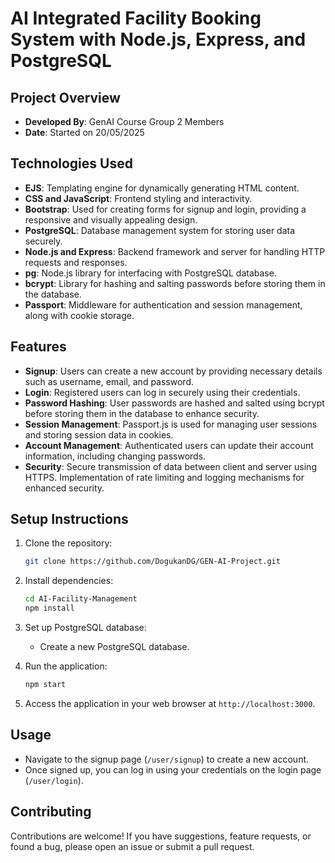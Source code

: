 # AI Integrated Facility Booking System with Node.js, Express, and PostgreSQL

## Project Overview

- **Developed By**: GenAI Course Group 2 Members
- **Date**: Started on 20/05/2025

## Technologies Used

- **EJS**: Templating engine for dynamically generating HTML content.
- **CSS and JavaScript**: Frontend styling and interactivity.
- **Bootstrap**: Used for creating forms for signup and login, providing a responsive and visually appealing design.
- **PostgreSQL**: Database management system for storing user data securely.
- **Node.js and Express**: Backend framework and server for handling HTTP requests and responses.
- **pg**: Node.js library for interfacing with PostgreSQL database.
- **bcrypt**: Library for hashing and salting passwords before storing them in the database.
- **Passport**: Middleware for authentication and session management, along with cookie storage.

## Features

- **Signup**: Users can create a new account by providing necessary details such as username, email, and password.
- **Login**: Registered users can log in securely using their credentials.
- **Password Hashing**: User passwords are hashed and salted using bcrypt before storing them in the database to enhance security.
- **Session Management**: Passport.js is used for managing user sessions and storing session data in cookies.
- **Account Management**: Authenticated users can update their account information, including changing passwords.
- **Security**: Secure transmission of data between client and server using HTTPS. Implementation of rate limiting and logging mechanisms for enhanced security.

## Setup Instructions

1. Clone the repository:
   ```bash
   git clone https://github.com/DogukanDG/GEN-AI-Project.git
   ```

2. Install dependencies:
   ```bash
   cd AI-Facility-Management
   npm install
   ```

3. Set up PostgreSQL database:
   - Create a new PostgreSQL database.

4. Run the application:
   ```bash
   npm start
   ```

5. Access the application in your web browser at `http://localhost:3000`.

## Usage

- Navigate to the signup page (`/user/signup`) to create a new account.
- Once signed up, you can log in using your credentials on the login page (`/user/login`).

## Contributing

Contributions are welcome! If you have suggestions, feature requests, or found a bug, please open an issue or submit a pull request.
